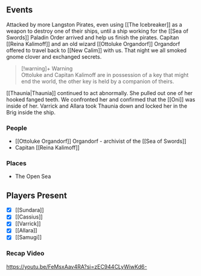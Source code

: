 ## Events
Attacked by more Langston Pirates, even using [[The Icebreaker]] as a weapon to destroy one of their ships, until a ship working for the [[Sea of Swords]] Paladin Order arrived and help us finish the pirates. Capitan [[Reina Kalimoff]] and an old wizard [[Ottoluke Organdorf]] Organdorf offered to travel back to [[New Calim]] with us. That night we all smoked gnome clover and exchanged secrets.

> [!warning]+ Warning  
> Ottoluke and Capitan Kalimoff are in possession of a key that might end the world, the other key is held by a companion of theirs. 

[[Thaunia|Thaunia]] continued to act abnormally. She pulled out one of her hooked fanged teeth. We confronted her and confirmed that the [[Oni]] was inside of her. Varrick and Allara took Thaunia down and locked her in the Brig inside the ship.

### People
- [[Ottoluke Organdorf]] Organdorf - archivist of the [[Sea of Swords]] 
- Capitan [[Reina Kalimoff]] 

### Places 
- The Open Sea

## Players Present
- [x] [[Sundara]] 
- [x] [[Cassius]] 
- [x] [[Varrick]] 
- [x] [[Allara]] 
- [x] [[Samugi]] 

### Recap Video

https://youtu.be/FeMsxAav4RA?si=zEC944CLyWiwKd6-